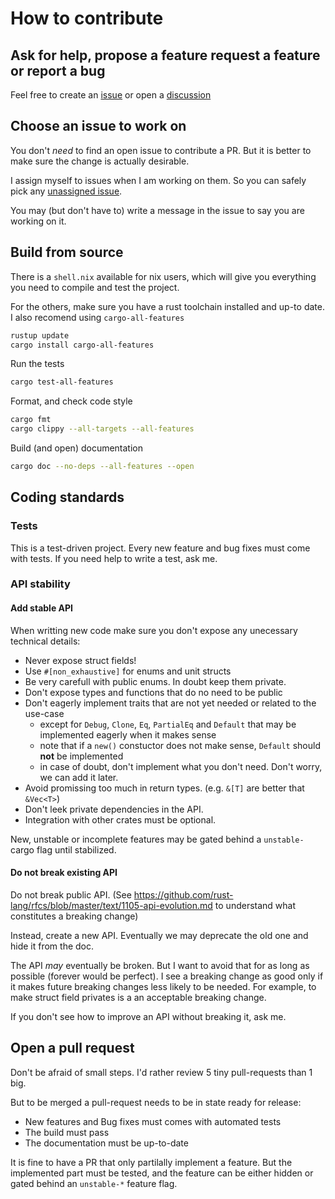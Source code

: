 # How to contribute

## Ask for help, propose a feature request a feature or report a bug

Feel free to create an [issue](https://github.com/jcornaz/beancount-parser/issues) or open a [discussion](https://github.com/jcornaz/beancount-parser/discussions)


## Choose an issue to work on

You don't *need* to find an open issue to contribute a PR. But it is better to make sure the change is actually desirable.

I assign myself to issues when I am working on them. So you can safely pick any
[unassigned issue](https://github.com/jcornaz/beancount-parser/issues?utf8=%E2%9C%93&q=is%3Aissue+is%3Aopen+no%3Aassignee+).

You may (but don't have to) write a message in the issue to say you are working on it.

## Build from source

There is a `shell.nix` available for nix users, which will give you everything you need to compile and test the project.

For the others, make sure you have a rust toolchain installed and up-to date.
I also recomend using `cargo-all-features`
```sh
rustup update
cargo install cargo-all-features
```

Run the tests
```sh
cargo test-all-features
```

Format, and check code style
```sh
cargo fmt
cargo clippy --all-targets --all-features
```

Build (and open) documentation
```sh
cargo doc --no-deps --all-features --open
```

## Coding standards

### Tests

This is a test-driven project. Every new feature and bug fixes must come with tests.
If you need help to write a test, ask me.

### API stability

#### Add stable API

When writting new code make sure you don't expose any unecessary technical details:
* Never expose struct fields!
* Use `#[non_exhaustive]` for enums and unit structs
* Be very carefull with public enums. In doubt keep them private.
* Don't expose types and functions that do no need to be public
* Don't eagerly implement traits that are not yet needed or related to the use-case
  * except for `Debug`, `Clone`, `Eq`, `PartialEq` and `Default` that may be implemented eagerly when it makes sense
  * note that if a `new()` constuctor does not make sense, `Default` should **not** be implemented
  * in case of doubt, don't implement what you don't need. Don't worry, we can add it later.
* Avoid promissing too much in return types. (e.g. `&[T]` are better that `&Vec<T>`)
* Don't leek private dependencies in the API.
* Integration with other crates must be optional.

New, unstable or incomplete features may be gated behind a `unstable-` cargo flag until stabilized.

#### Do not break existing API

Do not break public API. (See https://github.com/rust-lang/rfcs/blob/master/text/1105-api-evolution.md to understand what constitutes a breaking change)

Instead, create a new API. Eventually we may deprecate the old one and hide it from the doc.

The API *may* eventually be broken. But I want to avoid that for as long as possible (forever would be perfect).
I see a breaking change as good only if it makes future breaking changes less likely to be needed. 
For example, to make struct field privates is a an acceptable breaking change.

If you don't see how to improve an API without breaking it, ask me.

## Open a pull request

Don't be afraid of small steps. I'd rather review 5 tiny pull-requests than 1 big.

But to be merged a pull-request needs to be in state ready for release:
* New features and Bug fixes must comes with automated tests
* The build must pass
* The documentation must be up-to-date

It is fine to have a PR that only partilally implement a feature.
But the implemented part must be tested, and the feature can be either hidden or gated behind an `unstable-*` feature flag.
